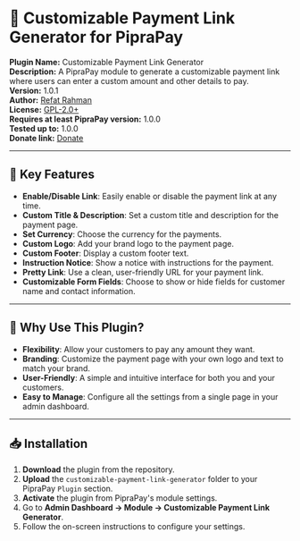 # 🔗 Customizable Payment Link Generator for PipraPay

**Plugin Name:** Customizable Payment Link Generator  
**Description:** A PipraPay module to generate a customizable payment link where users can enter a custom amount and other details to pay.  
**Version:** 1.0.1  
**Author:** [Refat Rahman](https://github.com/refatbd)  
**License:** [GPL-2.0+](https://www.gnu.org/licenses/gpl-2.0.html)  
**Requires at least PipraPay version:** 1.0.0  
**Tested up to:** 1.0.0  
**Donate link:** [Donate](https://refat.ovh/donate)

---

## 📌 Key Features

-   **Enable/Disable Link**: Easily enable or disable the payment link at any time.
-   **Custom Title & Description**: Set a custom title and description for the payment page.
-   **Set Currency**: Choose the currency for the payments.
-   **Custom Logo**: Add your brand logo to the payment page.
-   **Custom Footer**: Display a custom footer text.
-   **Instruction Notice**: Show a notice with instructions for the payment.
-   **Pretty Link**: Use a clean, user-friendly URL for your payment link.
-   **Customizable Form Fields**: Choose to show or hide fields for customer name and contact information.

---

## 🎯 Why Use This Plugin?

-   **Flexibility**: Allow your customers to pay any amount they want.
-   **Branding**: Customize the payment page with your own logo and text to match your brand.
-   **User-Friendly**: A simple and intuitive interface for both you and your customers.
-   **Easy to Manage**: Configure all the settings from a single page in your admin dashboard.

---

## 📥 Installation

1.  **Download** the plugin from the repository.
2.  **Upload** the `customizable-payment-link-generator` folder to your PipraPay `Plugin` section.
3.  **Activate** the plugin from PipraPay's module settings.
4.  Go to **Admin Dashboard → Module → Customizable Payment Link Generator**.
5.  Follow the on-screen instructions to configure your settings.